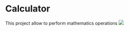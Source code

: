 # Calculator
This project allow to perform mathematics operations
<img src="./assert/Calculator.png">
